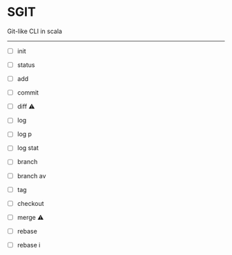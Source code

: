 # SGIT 

Git-like CLI in scala 

--- 

- [ ] init
- [ ] status
- [ ] add
- [ ] commit
- [ ] diff :warning:
- [ ] log
- [ ] log p
- [ ] log stat
- [ ] branch 
- [ ] branch av
- [ ] tag
- [ ] checkout
- [ ] merge :warning:
- [ ] rebase
- [ ] rebase i

